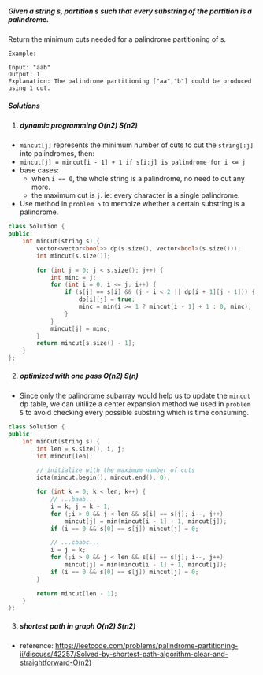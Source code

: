##### Given a string s, partition s such that every substring of the partition is a palindrome.

Return the minimum cuts needed for a palindrome partitioning of s.

```
Example:

Input: "aab"
Output: 1
Explanation: The palindrome partitioning ["aa","b"] could be produced using 1 cut.
```


##### Solutions

1. ##### dynamic programming O(n2) S(n2)

- `mincut[j]` represents the minimum number of cuts to cut the `string[:j]` into palindromes, then:
- `mincut[j] = mincut[i - 1] + 1 if s[i:j] is palindrome for i <= j`
- base cases:
    - when `i == 0`, the whole string is a palindrome, no need to cut any more.
    - the maximum cut is `j`. ie: every character is a single palindrome.
- Use method in `problem 5` to memoize whether a certain substring is a palindrome.

```cpp
class Solution {
public:
    int minCut(string s) {
        vector<vector<bool>> dp(s.size(), vector<bool>(s.size()));
        int mincut[s.size()];

        for (int j = 0; j < s.size(); j++) {
            int minc = j;
            for (int i = 0; i <= j; i++) {
                if (s[j] == s[i] && (j - i < 2 || dp[i + 1][j - 1])) {
                    dp[i][j] = true;
                    minc = min(i >= 1 ? mincut[i - 1] + 1 : 0, minc);
                }
            }
            mincut[j] = minc;
        }
        return mincut[s.size() - 1];
    }
};
```

2. ##### optimized with one pass O(n2) S(n)

- Since only the palindrome subarray would help us to update the `mincut` dp table, we can uitilize a center expansion method we used in `problem 5` to avoid checking every possible substring which is time consuming.

```cpp
class Solution {
public:
    int minCut(string s) {
        int len = s.size(), i, j;
        int mincut[len];

        // initialize with the maximum number of cuts
        iota(mincut.begin(), mincut.end(), 0);

        for (int k = 0; k < len; k++) {
            // ...baab...
            i = k; j = k + 1;
            for (;i > 0 && j < len && s[i] == s[j]; i--, j++)
                mincut[j] = min(mincut[i - 1] + 1, mincut[j]);
            if (i == 0 && s[0] == s[j]) mincut[j] = 0;

            // ...cbabc...
            i = j = k;
            for (;i > 0 && j < len && s[i] == s[j]; i--, j++)
                mincut[j] = min(mincut[i - 1] + 1, mincut[j]);
            if (i == 0 && s[0] == s[j]) mincut[j] = 0;
        }

        return mincut[len - 1];
    }
};
```


3. ##### shortest path in graph O(n2) S(n2)

- reference: https://leetcode.com/problems/palindrome-partitioning-ii/discuss/42257/Solved-by-shortest-path-algorithm-clear-and-straightforward-O(n2)